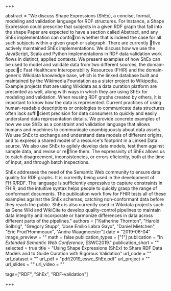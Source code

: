 +++

abstract = "We discuss Shape Expressions (ShEx), a concise, formal, modeling and validation language for RDF structures. For instance, a Shape Expression could prescribe that subjects in a given RDF graph that fall into the shape Paper are expected to have a section called Abstract, and any ShEx implementation can conform whether that is indeed the case for all such subjects within a given graph or subgraph.
 There are currently five actively maintained ShEx implementations. We discuss how we use the JavaScript, Scala and Python implementations in RDF data validation work flows in distinct, applied contexts. We present examples of how ShEx can be used to model and validate data from two different sources, the domain-specic Fast Healthcare Interoperability Resources (FHIR) and the domain-generic Wikidata knowledge base, which is the linked database built and maintained by the Wikimedia Foundation as a sister project to Wikipedia. Example projects that are using Wikidata as a data curation platform are presented as well, along with ways in which they are using ShEx for modeling and validation. 
 When reusing RDF graphs created by others, it is important to know how the data is represented. Current practices of using human-readable descriptions or ontologies to communicate data structures often lack sufficient precision for data consumers to quickly and easily understand data representation details. 
 We provide concrete examples of how we use ShEx as a constraint and validation language that allows humans and machines to communicate unambiguously about data assets. We use ShEx to exchange and understand data models of different origins, and to express a shared model of a resource's footprint in a Linked Data source. We also use ShEx to agilely develop data models, test them against sample data, and revise or refine them. The expressivity of ShEx allows us to catch disagreement, inconsistencies, or errors eficiently, both at the time of input, and through batch inspections. 

ShEx addresses the need of the Semantic Web community to ensure data quality for RDF graphs. It is currently being used in the development of FHIR/RDF. The language is sufficiently expressive to capture constraints in FHIR, and the intuitive syntax helps people to quickly grasp the range of conformant documents. The publication work flow for FHIR tests all of these examples against the ShEx schemas, catching non-conformant data before they reach the public. ShEx is also currently used in Wikidata projects such as Gene Wiki and WikiCite to develop quality-control pipelines to maintain data integrity and incorporate or harmonize differences in data across different parts of the pipelines."
authors = ["Katherine Thornton", "Harold Solbrig", "Gregory Stupp", "Jose Emilio Labra Gayo", "Daniel Mietchen", "Eric Prud'Hommeaux", "Andra Waagmeester"]
date = "2019-06-04"
image_preview = ""
math = false
publication_types = ["1"]
publication = "In *Extended Semantic Web Conference*, ESWC2019."
publication_short = ""
selected = true
title = "Using Shape Expressions (ShEx) to Share RDF Data Models and to Guide Curation with Rigorous Validation"
url_code = ""
url_dataset = ""
url_pdf = "pdf/2019_eswc_ShEx.pdf"
url_project = ""
url_slides = ""
url_video = ""

tags=["RDF", "ShEx", "RDF-validation"]

+++


